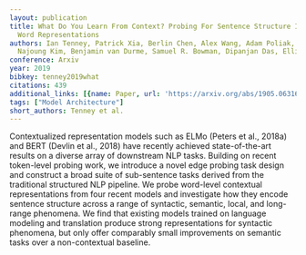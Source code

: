 ```yaml
---
layout: publication
title: What Do You Learn From Context? Probing For Sentence Structure In Contextualized
  Word Representations
authors: Ian Tenney, Patrick Xia, Berlin Chen, Alex Wang, Adam Poliak, R Thomas Mccoy,
  Najoung Kim, Benjamin van Durme, Samuel R. Bowman, Dipanjan Das, Ellie Pavlick
conference: Arxiv
year: 2019
bibkey: tenney2019what
citations: 439
additional_links: [{name: Paper, url: 'https://arxiv.org/abs/1905.06316'}]
tags: ["Model Architecture"]
short_authors: Tenney et al.
---
```

Contextualized representation models such as ELMo (Peters et al., 2018a) and
BERT (Devlin et al., 2018) have recently achieved state-of-the-art results on a
diverse array of downstream NLP tasks. Building on recent token-level probing
work, we introduce a novel edge probing task design and construct a broad suite
of sub-sentence tasks derived from the traditional structured NLP pipeline. We
probe word-level contextual representations from four recent models and
investigate how they encode sentence structure across a range of syntactic,
semantic, local, and long-range phenomena. We find that existing models trained
on language modeling and translation produce strong representations for
syntactic phenomena, but only offer comparably small improvements on semantic
tasks over a non-contextual baseline.
